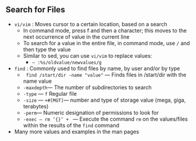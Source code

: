 
## Search for Files

- ```vi/vim``` : Moves cursor to a certain location, based on a search
  - In command mode, press f and then a character; this moves to the next occurrence of value in the current line
  - To search for a value in the entire file, in command mode, use ```/``` and then type the value
  - Similar to sed, you can use ```vi/vim``` to replace values:
    - ```— :%s/oldvalue/newvalues/g```
- ```find``` : Commonly used to find files by name, by user and/or by type
  - ``` find /start/dir -name "value"``` — Finds files in /start/dir with the name value
  - ```-maxdepth```— The number of subdirectories to search
  - ```-type``` —  ``` f ``` Regular file
  - ```-size``` — ``` +#[MGT] ```—  number and type of storage value (mega, giga, terabytes)
  - ```-perm```— Numeric designation of permissions to look for
  - ```-exec — rm ‘{}’ + ``` — Execute the command ```rm``` on the values/files within the results of the ```find``` command
- Many more values and examples in the man pages

